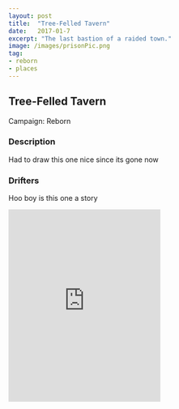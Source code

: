 ```yaml
---
layout: post
title:  "Tree-Felled Tavern"
date:   2017-01-7
excerpt: "The last bastion of a raided town."
image: /images/prisonPic.png
tag:
- reborn
- places 
---
```


## Tree-Felled Tavern
Campaign: Reborn

### Description
Had to draw this one nice since its gone now

### Drifters 
Hoo boy is this one a story

<iframe src="https://open.spotify.com/embed/user/isittooshortornotavailable/playlist/11A3G2OBnTNDsprXxvfbKQ" width="300" height="380" frameborder="0" allowtransparency="true" allow="encrypted-media"></iframe>
